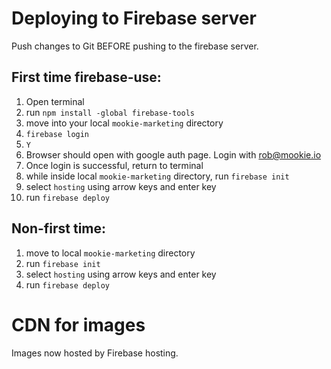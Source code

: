 # Deploying to Firebase server

Push changes to Git BEFORE pushing to the firebase server.

## First time firebase-use:

1. Open terminal
2. run `npm install -global firebase-tools`
3. move into your local `mookie-marketing` directory
4. `firebase login`
5. `Y`
6. Browser should open with google auth page. Login with rob@mookie.io
7. Once login is successful, return to terminal
8. while inside local `mookie-marketing` directory, run `firebase init`
9. select `hosting` using arrow keys and enter key
10. run `firebase deploy`

## Non-first time:

1. move to local `mookie-marketing` directory
2. run `firebase init`
3. select `hosting` using arrow keys and enter key
4. run `firebase deploy`

# CDN for images

Images now hosted by Firebase hosting.
